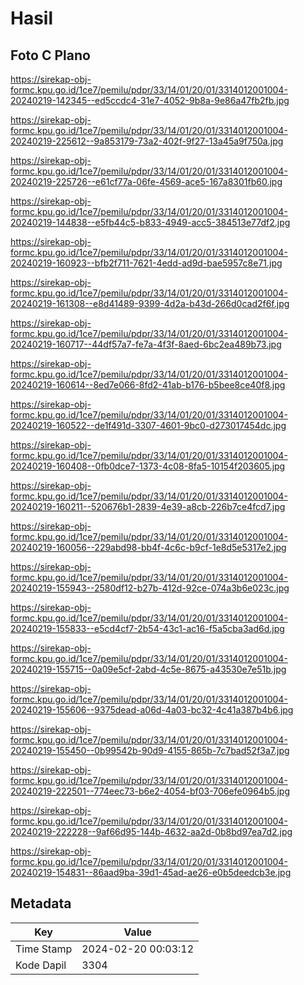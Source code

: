 # Hasil

## Foto C Plano

https://sirekap-obj-formc.kpu.go.id/1ce7/pemilu/pdpr/33/14/01/20/01/3314012001004-20240219-142345--ed5ccdc4-31e7-4052-9b8a-9e86a47fb2fb.jpg

https://sirekap-obj-formc.kpu.go.id/1ce7/pemilu/pdpr/33/14/01/20/01/3314012001004-20240219-225612--9a853179-73a2-402f-9f27-13a45a9f750a.jpg

https://sirekap-obj-formc.kpu.go.id/1ce7/pemilu/pdpr/33/14/01/20/01/3314012001004-20240219-225726--e61cf77a-06fe-4569-ace5-167a8301fb60.jpg

https://sirekap-obj-formc.kpu.go.id/1ce7/pemilu/pdpr/33/14/01/20/01/3314012001004-20240219-144838--e5fb44c5-b833-4949-acc5-384513e77df2.jpg

https://sirekap-obj-formc.kpu.go.id/1ce7/pemilu/pdpr/33/14/01/20/01/3314012001004-20240219-160923--bfb2f711-7621-4edd-ad9d-bae5957c8e71.jpg

https://sirekap-obj-formc.kpu.go.id/1ce7/pemilu/pdpr/33/14/01/20/01/3314012001004-20240219-161308--e8d41489-9399-4d2a-b43d-266d0cad2f6f.jpg

https://sirekap-obj-formc.kpu.go.id/1ce7/pemilu/pdpr/33/14/01/20/01/3314012001004-20240219-160717--44df57a7-fe7a-4f3f-8aed-6bc2ea489b73.jpg

https://sirekap-obj-formc.kpu.go.id/1ce7/pemilu/pdpr/33/14/01/20/01/3314012001004-20240219-160614--8ed7e066-8fd2-41ab-b176-b5bee8ce40f8.jpg

https://sirekap-obj-formc.kpu.go.id/1ce7/pemilu/pdpr/33/14/01/20/01/3314012001004-20240219-160522--de1f491d-3307-4601-9bc0-d273017454dc.jpg

https://sirekap-obj-formc.kpu.go.id/1ce7/pemilu/pdpr/33/14/01/20/01/3314012001004-20240219-160408--0fb0dce7-1373-4c08-8fa5-10154f203605.jpg

https://sirekap-obj-formc.kpu.go.id/1ce7/pemilu/pdpr/33/14/01/20/01/3314012001004-20240219-160211--520676b1-2839-4e39-a8cb-226b7ce4fcd7.jpg

https://sirekap-obj-formc.kpu.go.id/1ce7/pemilu/pdpr/33/14/01/20/01/3314012001004-20240219-160056--229abd98-bb4f-4c6c-b9cf-1e8d5e5317e2.jpg

https://sirekap-obj-formc.kpu.go.id/1ce7/pemilu/pdpr/33/14/01/20/01/3314012001004-20240219-155943--2580df12-b27b-412d-92ce-074a3b6e023c.jpg

https://sirekap-obj-formc.kpu.go.id/1ce7/pemilu/pdpr/33/14/01/20/01/3314012001004-20240219-155833--e5cd4cf7-2b54-43c1-ac16-f5a5cba3ad6d.jpg

https://sirekap-obj-formc.kpu.go.id/1ce7/pemilu/pdpr/33/14/01/20/01/3314012001004-20240219-155715--0a09e5cf-2abd-4c5e-8675-a43530e7e51b.jpg

https://sirekap-obj-formc.kpu.go.id/1ce7/pemilu/pdpr/33/14/01/20/01/3314012001004-20240219-155606--9375dead-a06d-4a03-bc32-4c41a387b4b6.jpg

https://sirekap-obj-formc.kpu.go.id/1ce7/pemilu/pdpr/33/14/01/20/01/3314012001004-20240219-155450--0b99542b-90d9-4155-865b-7c7bad52f3a7.jpg

https://sirekap-obj-formc.kpu.go.id/1ce7/pemilu/pdpr/33/14/01/20/01/3314012001004-20240219-222501--774eec73-b6e2-4054-bf03-706efe0964b5.jpg

https://sirekap-obj-formc.kpu.go.id/1ce7/pemilu/pdpr/33/14/01/20/01/3314012001004-20240219-222228--9af66d95-144b-4632-aa2d-0b8bd97ea7d2.jpg

https://sirekap-obj-formc.kpu.go.id/1ce7/pemilu/pdpr/33/14/01/20/01/3314012001004-20240219-154831--86aad9ba-39d1-45ad-ae26-e0b5deedcb3e.jpg


## Metadata

| Key        | Value               |
| ---------- | ------------------- |
| Time Stamp | 2024-02-20 00:03:12 |
| Kode Dapil | 3304                |



